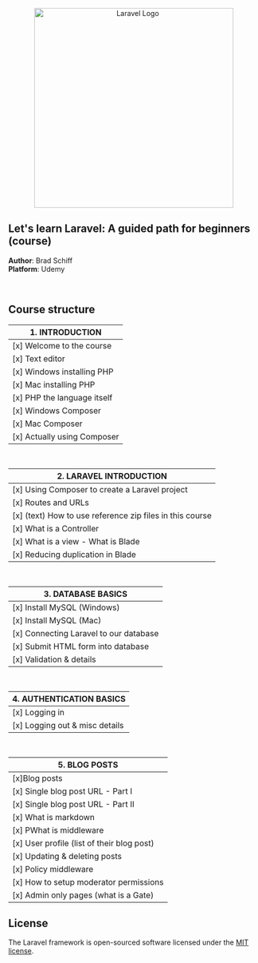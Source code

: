 <p align="center"><a href="https://laravel.com" target="_blank"><img src="https://raw.githubusercontent.com/laravel/art/master/logo-lockup/5%20SVG/2%20CMYK/1%20Full%20Color/laravel-logolockup-cmyk-red.svg" width="400" alt="Laravel Logo"></a></p>

## Let's learn Laravel: A guided path for beginners (course)

**Author**: Brad Schiff\
**Platform**: Udemy

<br>

## Course structure

| 1. INTRODUCTION                                           |
|-----------------------------------------------------------|
| [x] Welcome to the course                                 |
| [x] Text editor                                           |
| [x] Windows installing PHP                                |
| [x] Mac installing PHP                                    |
| [x] PHP the language itself                               |
| [x] Windows Composer                                      |
| [x] Mac Composer                                          |
| [x] Actually using Composer                               |

<br>

| 2. LARAVEL INTRODUCTION                                   |
|-----------------------------------------------------------|
| [x] Using Composer to create a Laravel project            |
| [x] Routes and URLs                                       |
| [x] (text) How to use reference zip files in this course  |
| [x] What is a Controller                                  |
| [x] What is a view - What is Blade                        |
| [x] Reducing duplication in Blade                         |

<br>

| 3. DATABASE BASICS                                        |
|-----------------------------------------------------------|
| [x] Install MySQL (Windows)                               |
| [x] Install MySQL (Mac)                                   |
| [x] Connecting Laravel to our database                    |
| [x] Submit HTML form into database                        |
| [x] Validation & details                                  |

<br>

| 4. AUTHENTICATION BASICS                                  |
|-----------------------------------------------------------|
| [x] Logging in                                            |
| [x] Logging out & misc details                            |

<br>

| 5. BLOG POSTS                                             |
|-----------------------------------------------------------|
| [x]Blog posts                                             |
| [x] Single blog post URL - Part I                         |
| [x] Single blog post URL - Part II                        |
| [x] What is markdown                                      |
| [x] PWhat is middleware                                   |
| [x] User profile (list of their blog post)                |
| [x] Updating & deleting posts                             |
| [x] Policy middleware                                     |
| [x] How to setup moderator permissions                    |
| [x] Admin only pages (what is a Gate)                     |

## License

The Laravel framework is open-sourced software licensed under the [MIT license](https://opensource.org/licenses/MIT).
